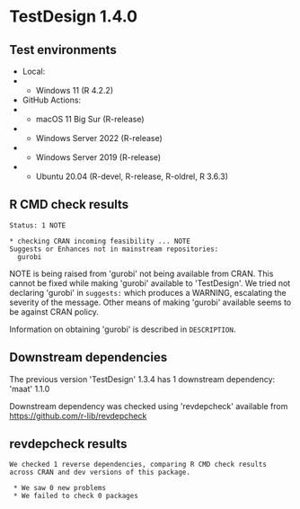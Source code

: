 # TestDesign 1.4.0

## Test environments

* Local:
* * Windows 11 (R 4.2.2)
* GitHub Actions:
* * macOS 11 Big Sur (R-release)
* * Windows Server 2022 (R-release)
* * Windows Server 2019 (R-release)
* * Ubuntu 20.04 (R-devel, R-release, R-oldrel, R 3.6.3)

## R CMD check results

```
Status: 1 NOTE

* checking CRAN incoming feasibility ... NOTE
Suggests or Enhances not in mainstream repositories:
  gurobi
```

NOTE is being raised from 'gurobi' not being available from CRAN. This cannot be fixed while making 'gurobi' available to 'TestDesign'. We tried not declaring 'gurobi' in `suggests:` which produces a WARNING, escalating the severity of the message. Other means of making 'gurobi' available seems to be against CRAN policy.

Information on obtaining 'gurobi' is described in `DESCRIPTION`.

## Downstream dependencies

The previous version 'TestDesign' 1.3.4 has 1 downstream dependency: 'maat' 1.1.0

Downstream dependency was checked using 'revdepcheck' available from https://github.com/r-lib/revdepcheck

## revdepcheck results

```
We checked 1 reverse dependencies, comparing R CMD check results across CRAN and dev versions of this package.

 * We saw 0 new problems
 * We failed to check 0 packages
```
